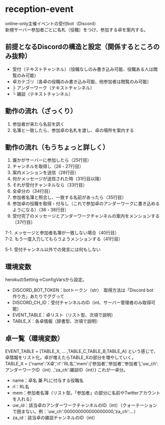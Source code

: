 # reception-event
online-only主催イベントの受付bot（Discord）  
新規サーバー参加者ごとに名札（役職）をつけ、参加する卓を案内する。

## 前提となるDiscordの構造と設定（関係するところのみ抜粋）
* 受付（テキストチャンネル）（役職なしのみ書き込み可能、役職ある人は閲覧のみ可能）
* 卓カテゴリ（各卓の役職のみ書き込み可能、他参加者は閲覧のみ可能）
* ├ アンダーワーク（テキストチャンネル）
* └ 雑談（テキストチャンネル）

## 動作の流れ（ざっくり）
1. 参加者が来たら名前を訊く
2. 名簿と一致したら、参加卓の名札を渡し、卓の場所を案内する

## 動作の流れ（もうちょっと詳しく）
1. 誰かがサーバーに参加したら（25行目）
2. チャンネルを取得し（26・27行目）
3. 案内メンションを送信（28行目）
4. 何かメッセージが送信された時（31行目以降）
5. それが受付チャンネルなら（33行目）
6. 全卓分の（34行目）
7. 参加者名簿と照合し、一致する名前があったら（35行目）
8. 参加卓の役職を取得・付与し（これで参加卓のアンダーワークに書き込めるようになる）（36・38行目）
9. 受付完了のメッセージとアンダーワークチャンネルの案内をメンションする（37行目）

7-1. メッセージと参加者名簿が一致しない場合（40行目）  
7-2. もう一度入力してもらうようメンションする（41行目）

5-1. 受付チャンネル以外での発言には何もしない

## 環境変数
herokuのSetting→ConfigVarsから設定。
* DISCORD_BOT_TOKEN：botトークン（str）　取得方法は「Discord bot　作り方」あたりでググって
* DISCORD_CH_ID：受付チャンネルのID（int、サーバー管理者のみ取得可能）
* EVENT_TABLE：卓リスト（リスト型、次項で説明）
* TABLE_X：各卓情報（辞書型、次項で説明）

## 卓一覧（環境変数）
EVENT_TABLE = [TABLE_X, ... ,TABLE_C,TABLE_B,TABLE_A] という感じで、卓情報をリスト化。卓が増えたらTABLE_Xの部分を増やしていく。  
TABLE_X = {'name':'X卓','rl':'RL名','mem':['参加者','参加者','参加者'],'uw_ch':アンダーワークID（int）,'za_ch':雑談ID（int）} これが一卓分。
* name：卓名 兼 PLに付与する役職名
* rl：RL名
* mem：参加者名簿（リスト型。「参加者」の部分に名前やTwitterアカウントを入れる）
* uw_id：該当卓のアンダーワークチャンネルのID（int）（クォーテーションで囲まない。例：'uw_ch':000000000000000000,'za_ch':...）
* za_id：該当卓の雑談チャンネルのID（int）
